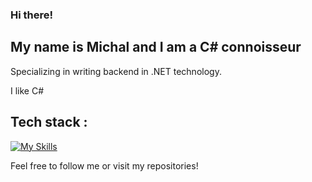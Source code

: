 ### Hi there!
## My name is Michal and I am a C# connoisseur
Specializing in writing backend in .NET technology.

I like C# <br>

## Tech stack : 
[![My Skills](https://skillicons.dev/icons?i=dotnet,cs,azure,html,css,js,py,git,github)](https://skillicons.dev)

Feel free to follow me or visit my repositories!
